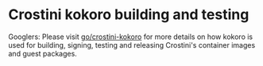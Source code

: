 # Crostini kokoro building and testing

Googlers: Please visit [go/crostini-kokoro] for more details on how kokoro is used for building, signing,
testing and releasing Crostini's container images and guest packages.

[go/crostini-kokoro]: https://goto.google.com/crostini-kokoro
